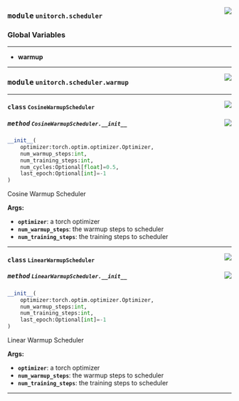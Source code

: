 <!-- markdownlint-disable -->

<a href="https://github.com/fuliucansheng/unitorch/blob/master/unitorch/scheduler/__init__.py#L0"><img align="right" style="float:right;" src="https://img.shields.io/badge/-source-cccccc?style=flat-square"></a>

### <kbd>module</kbd> `unitorch.scheduler`




### **Global Variables**
---------------
- **warmup**





---


<!-- markdownlint-disable -->

<a href="https://github.com/fuliucansheng/unitorch/blob/master/unitorch/scheduler/warmup.py#L0"><img align="right" style="float:right;" src="https://img.shields.io/badge/-source-cccccc?style=flat-square"></a>

### <kbd>module</kbd> `unitorch.scheduler.warmup`






---

<a href="https://github.com/fuliucansheng/unitorch/blob/master/unitorch/scheduler/warmup.py#L9"><img align="right" style="float:right;" src="https://img.shields.io/badge/-source-cccccc?style=flat-square"></a>

#### <kbd>class</kbd> `CosineWarmupScheduler`




<a href="https://github.com/fuliucansheng/unitorch/blob/master/unitorch/scheduler/warmup.py#L10"><img align="right" style="float:right;" src="https://img.shields.io/badge/-source-cccccc?style=flat-square"></a>

##### <kbd>method</kbd> `CosineWarmupScheduler.__init__`

```python
__init__(
    optimizer:torch.optim.optimizer.Optimizer,
    num_warmup_steps:int,
    num_training_steps:int,
    num_cycles:Optional[float]=0.5,
    last_epoch:Optional[int]=-1
)
```

Cosine Warmup Scheduler 

**Args:**
 
 - <b>`optimizer`</b>:  a torch optimizer 
 - <b>`num_warmup_steps`</b>:  the warmup steps to scheduler 
 - <b>`num_training_steps`</b>:  the training steps to scheduler 





---

<a href="https://github.com/fuliucansheng/unitorch/blob/master/unitorch/scheduler/warmup.py#L37"><img align="right" style="float:right;" src="https://img.shields.io/badge/-source-cccccc?style=flat-square"></a>

#### <kbd>class</kbd> `LinearWarmupScheduler`




<a href="https://github.com/fuliucansheng/unitorch/blob/master/unitorch/scheduler/warmup.py#L38"><img align="right" style="float:right;" src="https://img.shields.io/badge/-source-cccccc?style=flat-square"></a>

##### <kbd>method</kbd> `LinearWarmupScheduler.__init__`

```python
__init__(
    optimizer:torch.optim.optimizer.Optimizer,
    num_warmup_steps:int,
    num_training_steps:int,
    last_epoch:Optional[int]=-1
)
```

Linear Warmup Scheduler 

**Args:**
 
 - <b>`optimizer`</b>:  a torch optimizer 
 - <b>`num_warmup_steps`</b>:  the warmup steps to scheduler 
 - <b>`num_training_steps`</b>:  the training steps to scheduler 







---

